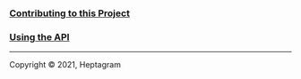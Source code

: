 ### [Contributing to this Project](/contribute.md)



### [Using the API](/use.md)



---

Copyright © 2021, Heptagram
